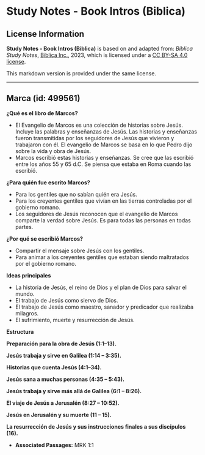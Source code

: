 # Study Notes - Book Intros (Biblica)

## License Information

**Study Notes - Book Intros (Biblica)** is based on and adapted from: _Biblica Study Notes_, [Biblica Inc.](https://www.biblica.com/), 2023, which is licensed under a [CC BY-SA 4.0 license](https://creativecommons.org/licenses/by-sa/4.0/legalcode.en).

This markdown version is provided under the same license.



--------------------------------

## Marca (id: 499561)

**¿Qué es el libro de Marcos?**

* El Evangelio de Marcos es una colección de historias sobre Jesús. Incluye las palabras y enseñanzas de Jesús. Las historias y enseñanzas fueron transmitidas por los seguidores de Jesús que vivieron y trabajaron con él. El evangelio de Marcos se basa en lo que Pedro dijo sobre la vida y obra de Jesús.
* Marcos escribió estas historias y enseñanzas. Se cree que las escribió entre los años 55 y 65 d.C. Se piensa que estaba en Roma cuando las escribió.

**¿Para quién fue escrito Marcos?**

* Para los gentiles que no sabían quién era Jesús.
* Para los creyentes gentiles que vivían en las tierras controladas por el gobierno romano.
* Los seguidores de Jesús reconocen que el evangelio de Marcos comparte la verdad sobre Jesús. Es para todas las personas en todas partes.

**¿Por qué se escribió Marcos?**

* Compartir el mensaje sobre Jesús con los gentiles.
* Para animar a los creyentes gentiles que estaban siendo maltratados por el gobierno romano.

**Ideas principales**

* La historia de Jesús, el reino de Dios y el plan de Dios para salvar el mundo.
* El trabajo de Jesús como siervo de Dios.
* El trabajo de Jesús como maestro, sanador y predicador que realizaba milagros.
* El sufrimiento, muerte y resurrección de Jesús.

**Estructura**

**Preparación para la obra de Jesús (1:1–13\).**

**Jesús trabaja y sirve en Galilea (1:14 – 3:35\).**

**Historias que cuenta Jesús (4:1–34\).**

**Jesús sana a muchas personas (4:35 – 5:43\).**

**Jesús trabaja y sirve más allá de Galilea (6:1 – 8:26\).**

**El viaje de Jesús a Jerusalén (8:27 – 10:52\).**

**Jesús en Jerusalén y su muerte (11 – 15\).**

**La resurrección de Jesús y sus instrucciones finales a sus discípulos** **(16\).**

* **Associated Passages:** MRK 1:1

